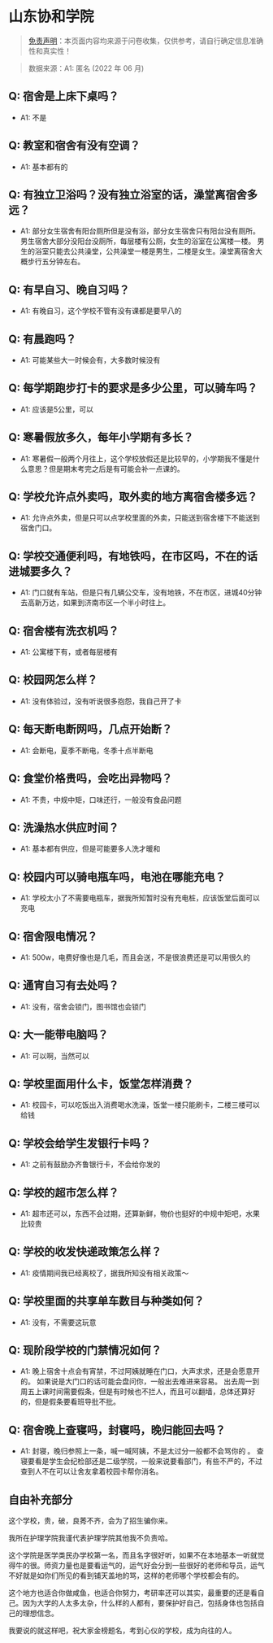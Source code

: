 # 山东协和学院

> [免责声明](https://colleges.chat/#_3)：本页面内容均来源于问卷收集，仅供参考，请自行确定信息准确性和真实性！

> 数据来源：A1: 匿名 (2022 年 06 月)

## Q: 宿舍是上床下桌吗？

- A1: 不是

## Q: 教室和宿舍有没有空调？

- A1: 基本都有的

## Q: 有独立卫浴吗？没有独立浴室的话，澡堂离宿舍多远？

- A1: 部分女生宿舍有阳台厕所但是没有浴，部分女生宿舍只有阳台没有厕所。
男生宿舍大部分没阳台没厕所，每层楼有公厕，女生的浴室在公寓楼一楼。
男生的浴室只能去公共澡堂，公共澡堂一楼是男生，二楼是女生。澡堂离宿舍大概步行五分钟左右。

## Q: 有早自习、晚自习吗？

- A1: 有晚自习，这个学校不管有没有课都是要早八的

## Q: 有晨跑吗？

- A1: 可能某些大一时候会有，大多数时候没有

## Q: 每学期跑步打卡的要求是多少公里，可以骑车吗？

- A1: 应该是5公里，可以

## Q: 寒暑假放多久，每年小学期有多长？

- A1: 寒暑假一般两个月往上，这个学校放假还是比较早的，小学期我不懂是什么意思？但是期末考完之后是有可能会补一点课的。

## Q: 学校允许点外卖吗，取外卖的地方离宿舍楼多远？

- A1: 允许点外卖，但是只可以点学校里面的外卖，只能送到宿舍楼下不能送到宿舍门口。

## Q: 学校交通便利吗，有地铁吗，在市区吗，不在的话进城要多久？

- A1: 门口就有车站，但是只有几辆公交车，没有地铁，不在市区，进城40分钟去高新万达，如果到济南市区一个半小时往上。

## Q: 宿舍楼有洗衣机吗？

- A1: 公寓楼下有，或者每层楼有

## Q: 校园网怎么样？

- A1: 没有体验过，没有听说很多抱怨，我自己开了卡

## Q: 每天断电断网吗，几点开始断？

- A1: 会断电，夏季不断电，冬季十点半断电

## Q: 食堂价格贵吗，会吃出异物吗？

- A1: 不贵，中规中矩，口味还行，一般没有食品问题

## Q: 洗澡热水供应时间？

- A1: 基本都有供应，但是可能要多人洗才暖和

## Q: 校园内可以骑电瓶车吗，电池在哪能充电？

- A1: 学校太小了不需要电瓶车，据我所知暂时没有充电桩，应该饭堂后面可以充电

## Q: 宿舍限电情况？

- A1: 500w，电费好像也是几毛，而且会送，不是很浪费还是可以用很久的

## Q: 通宵自习有去处吗？

- A1: 没有，宿舍会锁门，图书馆也会锁门

## Q: 大一能带电脑吗？

- A1: 可以啊，当然可以

## Q: 学校里面用什么卡，饭堂怎样消费？

- A1: 校园卡，可以吃饭出入消费喝水洗澡，饭堂一楼只能刷卡，二楼三楼可以给钱

## Q: 学校会给学生发银行卡吗？

- A1: 之前有鼓励办齐鲁银行卡，不会给你发的

## Q: 学校的超市怎么样？

- A1: 超市还可以，东西不会过期，还算新鲜，物价也挺好的中规中矩吧，水果比较贵

## Q: 学校的收发快递政策怎么样？

- A1: 疫情期间我已经离校了，据我所知没有相关政策～

## Q: 学校里面的共享单车数目与种类如何？

- A1: 没有，不需要这玩意

## Q: 现阶段学校的门禁情况如何？

- A1: 晚上宿舍十点会有宵禁，不过阿姨就睡在门口，大声求求，还是会愿意开的。
如果说是大门口的话可能会盘问你，一般出去难进来容易。
出去周一到周五上课时间需要假条，但是有时候也不拦人，而且可以翻墙，总体还算好的，但是假条要看班导批不批。

## Q: 宿舍晚上查寝吗，封寝吗，晚归能回去吗？

- A1: 封寝，晚归参照上一条，喊一喊阿姨，不是太过分一般都不会骂你的 。
查寝要看是学生会纪检部还是二级学院，一般来说要看部门，有些不严的，不过查到人不在可以让舍友拿着校园卡帮你消名。

## 自由补充部分

这个学校，贵，破，良莠不齐，会为了招生骗你来。

我所在护理学院我谨代表护理学院其他我不负责哈。

这个学院是医学类民办学校第一名，而且名字很好听，如果不在本地基本一听就觉得牛的很。师资力量也是要看运气的，运气好会分到一些很好的老师和导员，运气不好就是如你们所见的看到铺天盖地的骂，这样的老师哪个学校都会有的。

这个地方也适合你做咸鱼，也适合你努力，考研率还可以其实，最重要的还是看自己。因为大学的人太多太杂，什么样的人都有，要保护好自己，包括身体也包括自己的理想信念。

我要说的就这样吧，祝大家金榜题名，考到心仪的学校，成为向往的人。